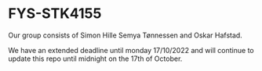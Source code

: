 # FYS-STK4155

Our group consists of Simon Hille Semya Tønnessen and Oskar Hafstad.

We have an extended deadline until monday 17/10/2022 and will continue to update this repo until midnight on the 17th of October.
